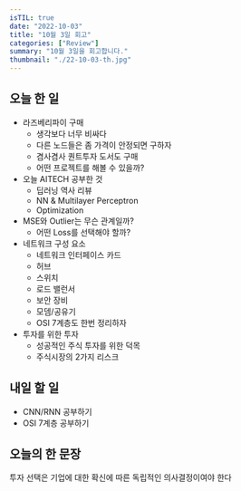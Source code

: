 ```yaml
---
isTIL: true
date: "2022-10-03"
title: "10월 3일 회고"
categories: ["Review"]
summary: "10월 3일을 회고합니다."
thumbnail: "./22-10-03-th.jpg"
---
```



## 오늘 한 일
- 라즈베리파이 구매
  - 생각보다 너무 비싸다
  - 다른 노드들은 좀 가격이 안정되면 구하자
  - 겸사겸사 퀀트투자 도서도 구매
  - 어떤 프로젝트를 해볼 수 있을까?
- 오늘 AITECH 공부한 것
  - 딥러닝 역사 리뷰
  - NN & Multilayer Perceptron
  - Optimization
- MSE와 Outlier는 무슨 관계일까?
  - 어떤 Loss를 선택해야 할까?
- 네트워크 구성 요소
  - 네트워크 인터페이스 카드
  - 허브
  - 스위치
  - 로드 밸런서
  - 보안 장비
  - 모뎀/공유기
  - OSI 7계층도 한번 정리하자
- 투자를 위한 투자
  - 성공적인 주식 투자를 위한 덕목
  - 주식시장의 2가지 리스크

## 내일 할 일
- CNN/RNN 공부하기
- OSI 7계층 공부하기

## 오늘의 한 문장
투자 선택은 기업에 대한 확신에 따른 독립적인 의사결정이여야 한다
